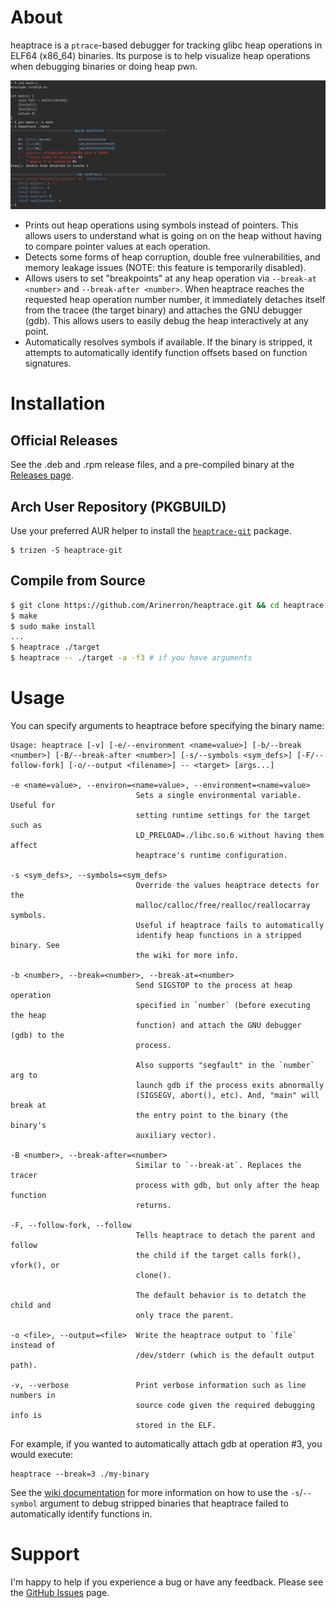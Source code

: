 # About

heaptrace is a `ptrace`-based debugger for tracking glibc heap operations in ELF64 (x86_64) binaries. Its purpose is to help visualize heap operations when debugging binaries or doing heap pwn.

![screenshot.png](screenshot.png)

* Prints out heap operations using symbols instead of pointers. This allows users to understand what is going on on the heap without having to compare pointer values at each operation.
* Detects some forms of heap corruption, double free vulnerabilities, and memory leakage issues (NOTE: this feature is temporarily disabled).
* Allows users to set "breakpoints" at any heap operation via `--break-at <number>` and `--break-after <number>`. When heaptrace reaches the requested heap operation number number, it immediately detaches itself from the tracee (the target binary) and attaches the GNU debugger (gdb). This allows users to easily debug the heap interactively at any point.
* Automatically resolves symbols if available. If the binary is stripped, it attempts to automatically identify function offsets based on function signatures.

# Installation
## Official Releases

See the .deb and .rpm release files, and a pre-compiled binary at the [Releases page](https://github.com/Arinerron/heaptrace/releases/).

## Arch User Repository (PKGBUILD)

Use your preferred AUR helper to install the [`heaptrace-git`](https://aur.archlinux.org/packages/heaptrace-git/) package.

```
$ trizen -S heaptrace-git
```

## Compile from Source

```sh
$ git clone https://github.com/Arinerron/heaptrace.git && cd heaptrace
$ make
$ sudo make install
...
$ heaptrace ./target
$ heaptrace -- ./target -a -f3 # if you have arguments
```

# Usage

You can specify arguments to heaptrace before specifying the binary name:

```
Usage: heaptrace [-v] [-e/--environment <name=value>] [-b/--break <number>] [-B/--break-after <number>] [-s/--symbols <sym_defs>] [-F/--follow-fork] [-o/--output <filename>] -- <target> [args...]

-e <name=value>, --environ=<name=value>, --environment=<name=value>
                            Sets a single environmental variable. Useful for 
                            setting runtime settings for the target such as 
                            LD_PRELOAD=./libc.so.6 without having them affect 
                            heaptrace's runtime configuration.

-s <sym_defs>, --symbols=<sym_defs>
                            Override the values heaptrace detects for the 
                            malloc/calloc/free/realloc/reallocarray symbols. 
                            Useful if heaptrace fails to automatically 
                            identify heap functions in a stripped binary. See 
                            the wiki for more info.

-b <number>, --break=<number>, --break-at=<number>
                            Send SIGSTOP to the process at heap operation 
                            specified in `number` (before executing the heap 
                            function) and attach the GNU debugger (gdb) to the 
                            process.

                            Also supports "segfault" in the `number` arg to 
                            launch gdb if the process exits abnormally 
                            (SIGSEGV, abort(), etc). And, "main" will break at 
                            the entry point to the binary (the binary's 
                            auxiliary vector).

-B <number>, --break-after=<number>
                            Similar to `--break-at`. Replaces the tracer 
                            process with gdb, but only after the heap function 
                            returns.

-F, --follow-fork, --follow
                            Tells heaptrace to detach the parent and follow 
                            the child if the target calls fork(), vfork(), or 
                            clone().

                            The default behavior is to detatch the child and 
                            only trace the parent.

-o <file>, --output=<file>  Write the heaptrace output to `file` instead of 
                            /dev/stderr (which is the default output path).

-v, --verbose               Print verbose information such as line numbers in
                            source code given the required debugging info is
                            stored in the ELF.
```

For example, if you wanted to automatically attach gdb at operation #3, you would execute:

```
heaptrace --break=3 ./my-binary
```

See the [wiki documentation](https://github.com/Arinerron/heaptrace/wiki/Dealing-with-a-Stripped-Binary) for more information on how to use the `-s`/`--symbol` argument to debug stripped binaries that heaptrace failed to automatically identify functions in.

# Support

I'm happy to help if you experience a bug or have any feedback. Please see the [GitHub Issues](https://github.com/Arinerron/heaptrace/issues) page.

